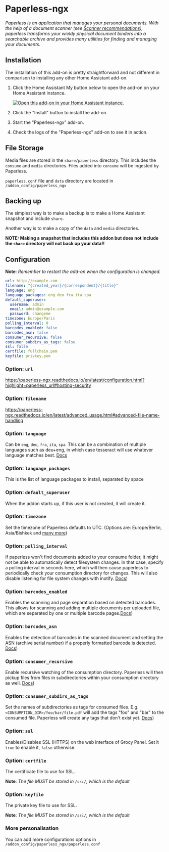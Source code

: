 # Paperless-ngx

_Paperless is an application that manages your personal documents. With the help of a document scanner (see [Scanner recommendations](https://paperless-ngx.readthedocs.io/en/latest/scanners.html#scanners)), paperless transforms your wieldy physical document binders into a searchable archive and provides many utilities for finding and managing your documents._

## Installation

The installation of this add-on is pretty straightforward and not different in
comparison to installing any other Home Assistant add-on.

1. Click the Home Assistant My button below to open the add-on on your Home
   Assistant instance.

   [![Open this add-on in your Home Assistant instance.][addon-badge]][addon]

1. Click the "Install" button to install the add-on.
1. Start the "Paperless-ngx" add-on.
1. Check the logs of the "Paperless-ngx" add-on to see it in action.

## File Storage

Media files are stored in the `share/paperless` directory. This includes the `consume` and `media` directories. Files added into `consume` will be ingested by Paperless.

`paperless.conf` file and `data` directory are located in `/addon_config/paperless_ngx`

## Backing up

The simplest way is to make a backup is to make a Home Assistant snapshot and include `share`.

Another way is to make a copy of the `data` and `media` directories.

**NOTE: Making a snapshot that includes this addon but does not include the `share` directory will not back up your data!!**

## Configuration

**Note**: _Remember to restart the add-on when the configuration is changed._

```yaml
url: http://example.com
filename: "{created_year}/{correspondent}/{title}"
language: eng
language_packages: eng deu fra ita spa
default_superuser:
  username: admin
  email: admin@example.com
  password: changeme
timezone: Europe/Paris
polling_interval: 0
barcodes_enabled: false
barcodes_asn: false
consumer_recursive: false
consumer_subdirs_as_tags: false
ssl: false
certfile: fullchain.pem
keyfile: privkey.pem
```

### Option: `url`

https://paperless-ngx.readthedocs.io/en/latest/configuration.html?highlight=paperless_url#hosting-security

### Option: `filename`

https://paperless-ngx.readthedocs.io/en/latest/advanced_usage.html#advanced-file-name-handling

### Option: `language`

Can be `eng`, `deu`, `fra`, `ita`, `spa`.
This can be a combination of multiple languages such as deu+eng, in which case tesseract will use whatever language matches best.
[Docs](https://paperless-ngx.readthedocs.io/en/latest/configuration.html#ocr-settings)

### Option: `language_packages`

This is the list of language packages to install, separated by space

### Option: `default_superuser`

When the addon starts up, if this user is not created, it will create it.

### Option: `timezone`

Set the timezone of Paperless defaults to UTC. (Options are: Europe/Berlin, Asia/Bishkek and [many more](https://docs.djangoproject.com/en/4.1/ref/settings/#std:setting-TIME_ZONE))

### Option: `polling_interval`

If paperless won't find documents added to your consume folder, it might not be able to automatically detect filesystem changes. In that case, specify a polling interval in seconds here, which will then cause paperless to periodically check your consumption directory for changes. This will also disable listening for file system changes with inotify.
[Docs](https://docs.paperless-ngx.com/configuration/#PAPERLESS_CONSUMER_POLLING))

### Option: `barcodes_enabled`

Enables the scanning and page separation based on detected barcodes. This allows for scanning and adding multiple documents per uploaded file, which are separated by one or multiple barcode pages.[Docs](https://docs.paperless-ngx.com/configuration/#PAPERLESS_CONSUMER_ENABLE_BARCODES))

### Option: `barcodes_asn`

Enables the detection of barcodes in the scanned document and setting the ASN (archive serial number) if a properly formatted barcode is detected.
[Docs](https://docs.paperless-ngx.com/configuration/#PAPERLESS_CONSUMER_ENABLE_ASN_BARCODE))

### Option: `consumer_recursive`

Enable recursive watching of the consumption directory. Paperless will then pickup files from files in subdirectories within your consumption directory as well.
[Docs](https://docs.paperless-ngx.com/configuration/#PAPERLESS_CONSUMER_RECURSIVE))

### Option: `consumer_subdirs_as_tags`

Set the names of subdirectories as tags for consumed files. E.g.
`<CONSUMPTION_DIR>/foo/bar/file.pdf` will add the tags "foo" and
"bar" to the consumed file. Paperless will create any tags that
don't exist yet.
[Docs](https://docs.paperless-ngx.com/configuration/#PAPERLESS_CONSUMER_SUBDIRS_AS_TAGS))

### Option: `ssl`

Enables/Disables SSL (HTTPS) on the web interface of Grocy
Panel. Set it `true` to enable it, `false` otherwise.

### Option: `certfile`

The certificate file to use for SSL.

**Note**: _The file MUST be stored in `/ssl/`, which is the default_

### Option: `keyfile`

The private key file to use for SSL.

**Note**: _The file MUST be stored in `/ssl/`, which is the default_

### More personalisation

You can add more configurations options in `/addon_config/paperless_ngx/paperless.conf`

[addon-badge]: https://my.home-assistant.io/badges/supervisor_addon.svg
[addon]: https://my.home-assistant.io/redirect/supervisor_addon/?addon=ca5234a0_paperless-ngx&repository_url=https%3A%2F%2Fgithub.com%2FBenoitAnastay%2Fhome-assistant-addons-repository
